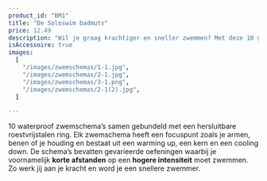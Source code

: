 ```yaml
---
product_id: "BM1"
title: "De Soloswim badmuts"
price: 12.49
description: "Wil je graag krachtiger en sneller zwemmen? Met deze 10 gevarieerde zwemschema’s van 60 minuten zet jij je spieren aan het werk! Volledig waterproof zodat jij er onbeperkt mee kunt zwemmen."
isAccessoire: true
images:
  [
    "/images/zwemschemas/1-1.jpg",
    "/images/zwemschemas/2-1.jpg",
    "/images/zwemschemas/3-1.png",
    "/images/zwemschemas/2-1(2).jpg",
  ]

---
```


10 waterproof zwemschema’s samen gebundeld met een hersluitbare roestvrijstalen ring. Elk zwemschema heeft een focuspunt zoals je armen, benen of je houding en bestaat uit een warming up, een kern en een cooling down. De schema’s bevatten gevarieerde oefeningen waarbij je voornamelijk **korte afstanden** op een **hogere intensiteit** moet zwemmen. Zo werk jij aan je kracht en word je een snellere zwemmer.
